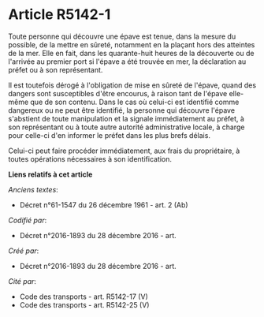 # Article R5142-1

Toute personne qui découvre une épave est tenue, dans la mesure du possible, de la mettre en sûreté, notamment en la plaçant
hors des atteintes de la mer. Elle en fait, dans les quarante-huit heures de la découverte ou de l'arrivée au premier port si
l'épave a été trouvée en mer, la déclaration au préfet ou à son représentant.

Il est toutefois dérogé à l'obligation de mise en sûreté de l'épave, quand des dangers sont susceptibles d'être encourus, à
raison tant de l'épave elle-même que de son contenu. Dans le cas où celui-ci est identifié comme dangereux ou ne peut être
identifié, la personne qui découvre l'épave s'abstient de toute manipulation et la signale immédiatement au préfet, à son
représentant ou à toute autre autorité administrative locale, à charge pour celle-ci d'en informer le préfet dans les plus
brefs délais.

Celui-ci peut faire procéder immédiatement, aux frais du propriétaire, à toutes opérations nécessaires à son identification.

**Liens relatifs à cet article**

_Anciens textes_:

  - Décret n°61-1547 du 26 décembre 1961 - art. 2 (Ab)

_Codifié par_:

  - Décret n°2016-1893 du 28 décembre 2016 - art.

_Créé par_:

  - Décret n°2016-1893 du 28 décembre 2016 - art.

_Cité par_:

  - Code des transports - art. R5142-17 (V)
  - Code des transports - art. R5142-25 (V)
